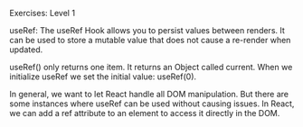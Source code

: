 Exercises: Level 1

useRef:
The useRef Hook allows you to persist values between renders.
It can be used to store a mutable value that does not cause a re-render when updated.

useRef() only returns one item. It returns an Object called current.
When we initialize useRef we set the initial value: useRef(0).

In general, we want to let React handle all DOM manipulation.
But there are some instances where useRef can be used without causing issues.
In React, we can add a ref attribute to an element to access it directly in the DOM.
